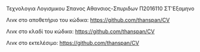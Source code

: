 Τεχνολογια Λογισμικου
Σπανος Αθανσιος-Σπυριδων
Π2016110
ΣΤ'Εξαμηνο

Λινκ στο αποθετήριο του κώδικα: https://github.com/thanspan/CV

Λινκ στο κλαδί του κώδικα: https://github.com/thanspan/CV

Λινκ στο εκτελέσιμο: https://github.com/thanspan/CV
